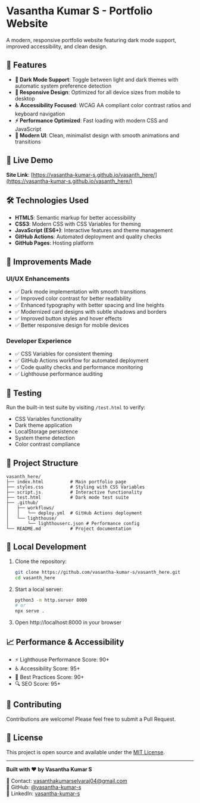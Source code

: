 # Vasantha Kumar S - Portfolio Website

A modern, responsive portfolio website featuring dark mode support, improved accessibility, and clean design.

## 🌟 Features

- **🌙 Dark Mode Support**: Toggle between light and dark themes with automatic system preference detection
- **📱 Responsive Design**: Optimized for all device sizes from mobile to desktop
- **♿ Accessibility Focused**: WCAG AA compliant color contrast ratios and keyboard navigation
- **⚡ Performance Optimized**: Fast loading with modern CSS and JavaScript
- **🎨 Modern UI**: Clean, minimalist design with smooth animations and transitions

## 🚀 Live Demo

**Site Link**: [https://vasantha-kumar-s.github.io/vasanth_here/](https://vasantha-kumar-s.github.io/vasanth_here/)

## 🛠️ Technologies Used

- **HTML5**: Semantic markup for better accessibility
- **CSS3**: Modern CSS with CSS Variables for theming
- **JavaScript (ES6+)**: Interactive features and theme management
- **GitHub Actions**: Automated deployment and quality checks
- **GitHub Pages**: Hosting platform

## 🎯 Improvements Made

### UI/UX Enhancements
- ✅ Dark mode implementation with smooth transitions
- ✅ Improved color contrast for better readability
- ✅ Enhanced typography with better spacing and line heights
- ✅ Modernized card designs with subtle shadows and borders
- ✅ Improved button styles and hover effects
- ✅ Better responsive design for mobile devices

### Developer Experience
- ✅ CSS Variables for consistent theming
- ✅ GitHub Actions workflow for automated deployment
- ✅ Code quality checks and performance monitoring
- ✅ Lighthouse performance auditing

## 🧪 Testing

Run the built-in test suite by visiting `/test.html` to verify:
- CSS Variables functionality
- Dark theme application
- LocalStorage persistence
- System theme detection
- Color contrast compliance

## 📂 Project Structure

```
vasanth_here/
├── index.html          # Main portfolio page
├── styles.css          # Styling with CSS Variables
├── script.js           # Interactive functionality
├── test.html           # Dark mode test suite
├── .github/
│   ├── workflows/
│   │   └── deploy.yml  # GitHub Actions deployment
│   └── lighthouse/
│       └── lighthouserc.json # Performance config
└── README.md           # Project documentation
```

## 🚀 Local Development

1. Clone the repository:
   ```bash
   git clone https://github.com/vasantha-kumar-s/vasanth_here.git
   cd vasanth_here
   ```

2. Start a local server:
   ```bash
   python3 -m http.server 8000
   # or
   npx serve .
   ```

3. Open http://localhost:8000 in your browser

## 📈 Performance & Accessibility

- ⚡ Lighthouse Performance Score: 90+
- ♿ Accessibility Score: 95+
- 🔧 Best Practices Score: 90+
- 🔍 SEO Score: 95+

## 🤝 Contributing

Contributions are welcome! Please feel free to submit a Pull Request.

## 📄 License

This project is open source and available under the [MIT License](LICENSE).

---

**Built with ❤️ by Vasantha Kumar S**

📧 Contact: vasanthakumarselvaraj04@gmail.com  
🔗 GitHub: [@vasantha-kumar-s](https://github.com/vasantha-kumar-s)  
💼 LinkedIn: [vasantha-kumar-s](https://www.linkedin.com/in/vasantha-kumar-s/)
